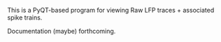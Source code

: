 This is a PyQT-based program for viewing Raw LFP traces + associated spike trains.

Documentation (maybe) forthcoming.
